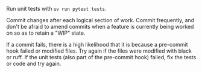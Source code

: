 Run unit tests with `uv run pytest tests`.

Commit changes after each logical section of work. Commit frequently, and don't be afraid to amend commits when a feature is currently being worked on so as to retain a "WIP" state.

If a commit fails, there is a high likelihood that it is because a pre-commit hook failed or modified files. Try again if the files were modified with black or ruff. If the unit tests (also part of the pre-commit hook) failed, fix the tests or code and try again.